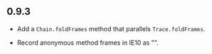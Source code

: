 ## 0.9.3

* Add a `Chain.foldFrames` method that parallels `Trace.foldFrames`.

* Record anonymous method frames in IE10 as "<fn>".

